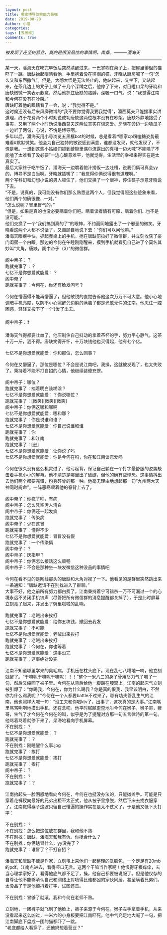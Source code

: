 ```yaml
---
layout: post
title: 哪家博导侦察能力最强
date: 2019-08-20
Author: 小落
categories: 
tags: [五黑框]
comments: true
--- 
```


*被发现了还坚持营业，真的是很没品位的事情啊，南桑。———潘海天*

---

某一天，潘海天在吃完早饭后突然清醒过来，一巴掌糊在桌子上，把屋里徘徊的猫吓了一跳。唐缺抬起眼睛看他，手里抱着没在徘徊的猫，牙晓从厨房喊了一句“怎么又和东西撒气”。但是，大彻大悟是无法终止的，他站起来，又坐下，又站起来，在茶几边上的凳子上做了十几个深蹲之后，他停了下来，对目瞪口呆的牙晓和唐缺微微一笑表示歉意，然后他抓住唐缺的胳膊，深吸一口气，说：“我觉得江南和今何在没有在吵架。”<br>
唐缺盯着他的眼睛看了一会，说：“我觉得不是。”<br>
这时候还没有后来风靡微博的“我不要你觉得我要我觉得”，潘西莫夫只能摆事实讲道理，终于花费两个小时劝说成功唐缺这两位根本没有在吵架。唐缺冷静地接受了事实，又用了两个小时劝说潘西莫夫这两位其实在谈恋爱。牙晓在旁边一边嗑瓜子一边听了两句，心说，不愧是博导啊。<br>
多年以后，潘海天用小号浏览五黑框bot的时候，总是看着#哪家cp粉嗑糖姿势最难看#默默微笑。他会为自己独特的敏锐感到满意，谁都没发现，就他发现了，不愧是我。一想到这些小姑娘们抓到缝隙里偶尔流露出的真相一边大喊“不能嗑了不能嗑了太难看了没必要”一边心酸意难平，他就觉得，生活里的幸福来得实在是太真实了。<br>
最后大家终于吃午饭了，潘海天一边嚼着鲍汁捞饭一边吐槽，说我们俩可真会yy的，博导不是白当啊。牙晓就插嘴了：“我觉得你俩说得很有道理啊。”<br>
两个写科幻和幻想小说的男人顿住了，他们交换了一个眼神，停住筷子示意牙晓说下去。<br>
“不是，说真的，我可能没有你们那么熟悉这两个人，但我觉得照这些迹象来看，他们两个的确很像…一对。”<br>
“怎么说呢？冒里冒气的。”<br>
“但是，如果是真的也没必要瞒着你们吧。瞒着读者情有可原，瞒着你们…也不是没可能。”<br>
他们交换了一个“我们搞到真的了”的眼神，不约而同地露出了一个邪恶的微笑。牙晓看这两个人都不说话了，又自顾自地说下去：“你们可以问他嘛。”<br>
潘海天眼疾手快，抓起餐桌上的手机，抢在唐缺前拉好了微信群，并立刻收获了豪门闺蜜一个白眼。那边的今何在午睡刚刚醒来，摸到手机就看见自己进了个莫名其妙叫“大角，唐缺，阁中帝子（3）”的微信群。<br><br>
阁中帝子：？<br>
跑就完事了：？<br>
七亿不是你想爱就能爱：？<br>
阁中帝子<br>
跑就完事了：今何在，你还有脸发问号？<br><br>
今何在懵逼得不能再懵逼了，但他敏锐的直觉告诉他这次万万不可大意。他小心地调暗手机亮度，以防不小心照醒旁边躺的满脑子都是光敏元件的江南。他忍住一腔困惑，轻轻又按下了一个❓发了出去。<br><br>
阁中帝子：❓<br><br>
潘海天气得都要吐血了，他压制住自己抖动的拿着茶杯的手，努力平心静气。这茶十万一斤，洒不得。唐缺笑得开怀，十万块钱他也买得起，他有七个亿。<br><br>
七亿不是你想爱就能爱：你和那位，怎么回事？<br><br>
今何在又懵逼了。那位是哪位？不会是说江南吧，我操，这就被发现了，也太失败了。秉持着不能不打自招的心情，他继续装傻充愣。<br><br>
阁中帝子：哪位？<br>
跑就完事了：揣着明白装糊涂？<br>
七亿不是你想爱就能爱：？你说哪位？<br>
跑就完事了：[微笑][微笑][微笑]<br>
阁中帝子：你俩这哪和哪啊<br>
七亿不是你想爱就能爱：哪和哪？<br>
跑就完事了：你是说谁和谁？<br>
七亿不是你想爱就能爱：你自己说谁和谁<br>
跑就完事了：你<br>
跑就完事了：和江南<br>
跑就完事了：[逊]<br>
七亿不是你想爱就能爱：让你说了吗<br>
七亿不是你想爱就能爱：你是今何在吗，你在和江南谈恋爱吗<br><br>
今何在很久没有这么机灵过了，他弓起背，保证自己躺在一个打字最舒服的姿势敲击着手机小小的屏幕。他不清楚是哪里出了破绽，但他的确有些惶恐。这事情抖出去他们两个都要完蛋，粉身碎骨的那一种。他毫无理由地想起那一句“九州两大天神同时毙命”，一阵恶寒顺着他的脊背上去了。<br><br>
阁中帝子：你疯了吧，有病<br>
阁中帝子：怎么凭空污人清白<br>
阁中帝子：你俩还一起发疯<br>
跑就完事了：传染病<br>
阁中帝子：少在这冒<br>
跑就完事了：懂得不少<br>
七亿不是你想爱就能爱：冒冒没有假<br>
跑就完事了：一个传染俩<br>
阁中帝子：？<br>
阁中帝子：灰指甲？<br>
阁中帝子：你俩怎么接话这么顺畅<br>
阁中帝子：不会是那种坐一块发微信这种没品的事情吧<br><br>
今何在看不见的是网线那头的唐缺和大角对视了一下。他看见的是群里突然跳出来一条通知：“唐缺邀请不在别找进入了群聊。”<br>
大事不好，他之前所有努力都白费了。江南秉持着宁可错杀一万不可漏过一个的心境永远不关闭手机铃声（尽管把所有微信群的消息提醒都关掉了），于是此时屏幕立刻亮了起来，并发出了劈里啪啦的乱响。<br><br>
跑就完事了：老贼出来挨打<br>
七亿不是你想爱就能爱：给你五块钱，撤回去我发<br>
跑就完事了：不可能<br>
七亿不是你想爱就能爱：老贼出来挨打<br>
跑就完事了：老贼出来挨打<br>
跑就完事了：今何在，你也等着<br>
七亿不是你想爱就能爱：这事没完<br>
跑就完事了：这事绝对没完<br><br>
江南不知道哪里学来的臭毛病，手机压在枕头底下。现在乱七八糟地一响，他立刻就醒了。“干嘛呢干嘛呢干嘛呢！！！”整个一米八三的身子骨用尽力气了喊了一句，然后又缩回了被子里。今何在从背后给他一脚踹在腰窝上。江南的起床气立刻被引爆了：“你踢我，今何在，你为什么踢我？你是真的恨我，我早该明白，不然你为什么踢我呢？”今何在一个人都要battle不过来了，哪有功夫管乱生气的江南，他也照样大喊一句：“没工夫和你唱ktv了，出事了，这次真的是大事。”江南嘴里骂骂咧咧地摸出手机，还在念叨。他平时腻腻歪歪地叫今何在猴子，猴子哥，猴哥，生气了才今何在今何在的叫，似乎是为了提醒对方那一句五言律诗的第一句。他骂着骂着就停下来了，呆滞地看向手机屏幕。<br>
不在别找：？<br>
七亿不是你想爱就能爱：？<br>
跑就完事了：？<br>
不在别找：刚睡醒什么事.jpg<br>
跑就完事了：挨打<br>
七亿不是你想爱就能爱：挨打<br>
跑就完事了：挨打<br>
阁中帝子：？<br>
不在别找：？<br>
跑就完事了：？<br><br>
江南抬起头一脸困惑地看向今何在，今何在也挺没办法的，只能摊摊手。可能是只穿着花裤衩向最好的兄弟出柜不太正式，他从被子里挣脱，然后下床去找衣服穿了。江南觉得猴子这波只留自己懵逼的操作实在是太不仗义了，于是他又低下头打字：<br><br>
不在别找：？<br>
不在别找：怎么把这位放在群里，我和他不熟<br>
不在别找：唐缺，潘海天和我有仇，你搅合什么？<br>
不在别找：你俩瞎冒什么，yy没完了？<br>
跑就完事了：谁冒了？不打自招？<br><br>
潘海天和唐缺不愧是作家，立刻甩上来他们一起整理的洗脑包，一个足足有20mb的pdf。江南点进去，看得哑口无言。这两个干嘛当作家啊！他恨得牙根痒痒，去当心理学家好了。看得他底气都不足了，操，他自己都要被说服了。但是他仅存的自尊让他不能够承认自己和网络上对喷得比谁都凶的家伙同居，甚至瞒着兄弟们。太没品了于是他颤抖着打字，试图还击。<br><br>
不在别找：冒够了就滚，我和今何在老师不熟。<br><br>
立刻地，一团裤子就飞到了他脸上，裤子来源于今何在。猴子左手拿着手机，从来没看起来这么凶过，一米六的小身板要把江南吓死。他中气充足地大喊了一句，把江南脚底下盘成一团的猫都吓了一跳。<br>
“老底都给人看穿了，还他妈想着营业？”<br>

